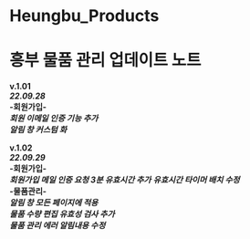 # Heungbu_Products
# 흥부 물품 관리 업데이트 노트  
**v.1.01**  
***22.09.28***  
**-회원가입-**  
***회원 이메일 인증 기능 추가***  
***알림 창 커스텀 화***  
  
**v.1.02**  
***22.09.29***  
**-회원가입-**  
***회원가입 메일 인증 요청 3분 유효시간 추가*** 
***유효시간 타이머 배치 수정***  
**-물품관리-**  
***알림 창 모든 페이지에 적용***  
***물품 수량 편집 유효성 검사 추가***  
***물품 관리 에러 알림내용 수정***  

